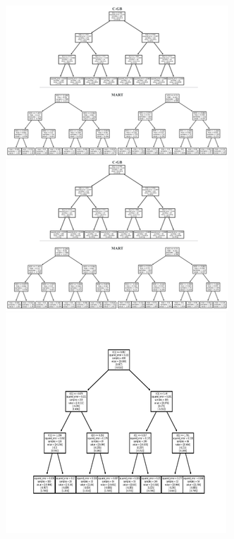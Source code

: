 

![![Tree]()](https://github.com/samanemami/C_GB-EX/blob/main/docs/Tree.jpg) ![![Tree]()](https://github.com/samanemami/C_GB-EX/blob/main/docs/Tree.jpg)
<img src="https://github.com/samanemami/C_GB-EX/blob/main/docs/C_GB_Tree.jpg" alt="MART Tree" width="500" height="500">
